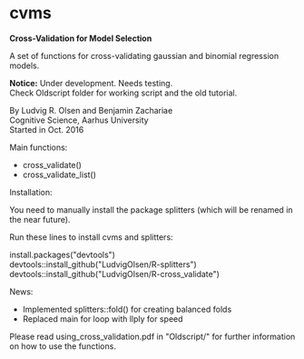 # cvms
**Cross-Validation for Model Selection**

A set of functions for cross-validating gaussian and binomial regression models.  

**Notice:** Under development. Needs testing.  
Check Oldscript folder for working script and the old tutorial.  

By Ludvig R. Olsen and Benjamin Zachariae  
Cognitive Science, Aarhus University  
Started in Oct. 2016  

Main functions:  
* cross_validate()
* cross_validate_list()  
  

Installation:

You need to manually install the package splitters (which will be renamed in the near future).  

Run these lines to install cvms and splitters:  

install.packages("devtools")   
devtools::install_github("LudvigOlsen/R-splitters")  
devtools::install_github("LudvigOlsen/R-cross_validate")  

  
News:  
* Implemented splitters::fold() for creating balanced folds  
* Replaced main for loop with llply for speed  
  
  
Please read using_cross_validation.pdf in "Oldscript/" for further information on how to use the functions.  

